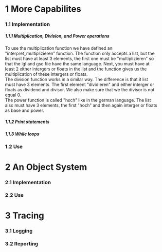 <h1>1 More Capabilites</h1>
<h3>1.1 Implementation</h3>
<h5>1.1.1 Multiplication, Division, and Power operations</h5>
<p>To use the multiplication function we have defined an "interpret_multiplizieren" function. The function only accepts a list, but the list must have at least 3 elements, the first one must be "multiplizieren" so that the lgl and gsc file have the same language. Next, you must have at least 2 either intergers or floats in the list and the function gives us the multiplication of these intergers or floats.<br>
The division function works in a similar way. The difference is that it list must have 3 elements. The first element "dividieren" and either interger or floats as dividend and divisor. We also make sure that we the divisor is not equal 0.<br>
The power function is called "hoch" like in the german language. The list also must have 3 elements, the first "hoch" and then again interger or floats as base and power. 
</p>
<h5>1.1.2 Print statements</h5>
<p>
</p>
<h5>1.1.3 While loops</h5>
<p>
</p>
<h3>1.2 Use</h3>
<p>
</p>
<h1>2 An Object System</h1>
<p>
</p>
<h3>2.1 Implementation</h3>
<p>
</p>
<h3>2.2 Use</h3>
<p>
</p>
<h1>3 Tracing</h1>
<p>
</p>
<h3>3.1 Logging</h3>
<p>
</p>
<h3>3.2 Reporting</h3>
<p>
</p>
